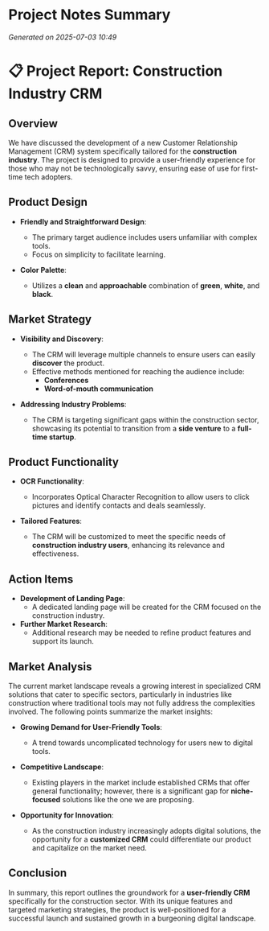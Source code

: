 # Project Notes Summary

*Generated on 2025-07-03 10:49*

# 📋 Project Report: Construction Industry CRM

## **Overview**
We have discussed the development of a new Customer Relationship Management (CRM) system specifically tailored for the **construction industry**. The project is designed to provide a user-friendly experience for those who may not be technologically savvy, ensuring ease of use for first-time tech adopters.

## **Product Design**
- **Friendly and Straightforward Design**: 
  - The primary target audience includes users unfamiliar with complex tools.
  - Focus on simplicity to facilitate learning.

- **Color Palette**: 
  - Utilizes a **clean** and **approachable** combination of **green**, **white**, and **black**.
  
## **Market Strategy**
- **Visibility and Discovery**:
  - The CRM will leverage multiple channels to ensure users can easily **discover** the product.
  - Effective methods mentioned for reaching the audience include:
    - **Conferences**
    - **Word-of-mouth communication**

- **Addressing Industry Problems**:
  - The CRM is targeting significant gaps within the construction sector, showcasing its potential to transition from a **side venture** to a **full-time startup**.

## **Product Functionality**
- **OCR Functionality**:
  - Incorporates Optical Character Recognition to allow users to click pictures and identify contacts and deals seamlessly.
  
- **Tailored Features**:
  - The CRM will be customized to meet the specific needs of **construction industry users**, enhancing its relevance and effectiveness.

## **Action Items**
- **Development of Landing Page**:
  - A dedicated landing page will be created for the CRM focused on the construction industry.
- **Further Market Research**:
  - Additional research may be needed to refine product features and support its launch.

## **Market Analysis**
The current market landscape reveals a growing interest in specialized CRM solutions that cater to specific sectors, particularly in industries like construction where traditional tools may not fully address the complexities involved. The following points summarize the market insights:

- **Growing Demand for User-Friendly Tools**:
  - A trend towards uncomplicated technology for users new to digital tools.
  
- **Competitive Landscape**:
  - Existing players in the market include established CRMs that offer general functionality; however, there is a significant gap for **niche-focused** solutions like the one we are proposing.
  
- **Opportunity for Innovation**:
  - As the construction industry increasingly adopts digital solutions, the opportunity for a **customized CRM** could differentiate our product and capitalize on the market need.

## **Conclusion**
In summary, this report outlines the groundwork for a **user-friendly CRM** specifically for the construction sector. With its unique features and targeted marketing strategies, the product is well-positioned for a successful launch and sustained growth in a burgeoning digital landscape.